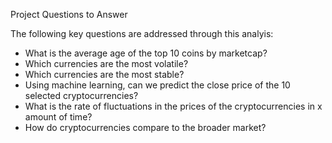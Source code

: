 Project Questions to Answer

The following key questions are addressed through this analyis:
- What is the average age of the top 10 coins by marketcap?
- Which currencies are the most volatile?
- Which currencies are the most stable?
- Using machine learning, can we predict the close price of the 10 selected cryptocurrencies?
- What is the rate of fluctuations in the prices of the cryptocurrencies in x amount of time?
- How do cryptocurrencies compare to the broader market?
